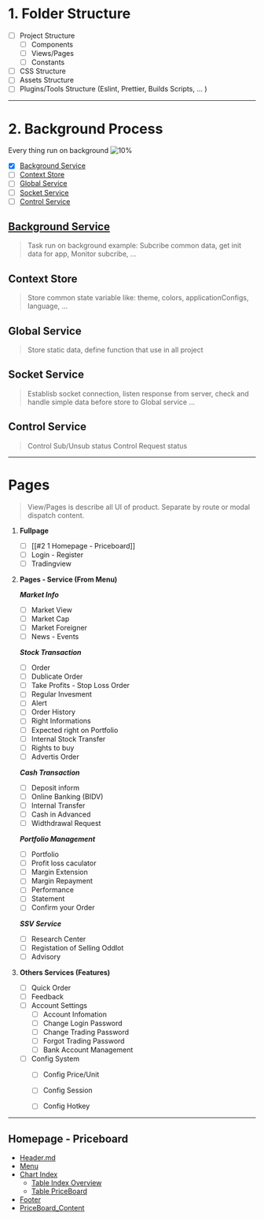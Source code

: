 
# 1. Folder Structure
- [ ] Project Structure
	- [ ] Components
	- [ ] Views/Pages
	- [ ] Constants
- [ ] CSS Structure
- [ ] Assets Structure
- [ ] Plugins/Tools Structure (Eslint, Prettier, Builds Scripts, ... )

---
# 2. Background Process
Every thing run on background
![10%](https://progress-bar.dev/10?title=Progress)
- [x] [Background Service](#Background%20Service%20docs-web-trading%20Background%20background-service%20md)
- [ ] [Context Store](#Context%20Store)
- [ ] [Global Service](#Global%20Service)
- [ ] [Socket Service](#Socket%20Service)
- [ ] [Control Service](#Control%20Service)

##  [Background Service](docs-web-trading/Background/background-service.md)
> Task run on background example: Subcribe common data, get init data for app, Monitor subcribe, ...

## Context Store
> Store common state variable like: theme, colors, applicationConfigs, language, ...
> 
## Global Service
> Store static data, define function that use in all project
> 
## Socket Service
> Establisb socket connection, listen response from server, check and handle simple data before store to Global service ...

## Control Service
> Control Sub/Unsub status
> Control Request status
>
---
# Pages
> View/Pages is describe all UI of product. Separate by route or modal dispatch content. 

1. **Fullpage** 
	- [ ] [[#2 1 Homepage - Priceboard]]
	- [ ] Login - Register
	- [ ] Tradingview

2. **Pages - Service (From Menu)**

	***Market Info***
	- [ ] Market View
	- [ ] Market Cap
	- [ ] Market Foreigner 
	- [ ] News - Events

	***Stock Transaction***
	- [ ] Order 
	- [ ] Dublicate Order
	- [ ] Take Profits - Stop Loss Order
	- [ ] Regular Invesment
	- [ ] Alert
	- [ ] Order History
	- [ ] Right Informations
	- [ ] Expected right on Portfolio
	- [ ] Internal Stock Transfer
	- [ ] Rights to buy
	- [ ] Advertis Order
	
	***Cash Transaction***
	- [ ] Deposit inform 
	- [ ] Online Banking (BIDV)
	- [ ] Internal Transfer
	- [ ] Cash in Advanced
	- [ ] Widthdrawal Request
	
	***Portfolio Management***
	- [ ] Portfolio 
	- [ ] Profit loss caculator
	- [ ] Margin Extension
	- [ ] Margin Repayment
	- [ ] Performance
	- [ ] Statement
	- [ ] Confirm your Order
	
	***SSV Service***
	- [ ] Research Center
	- [ ] Registation of Selling Oddlot
	- [ ] Advisory
	
3. **Others Services (Features)** 
	- [ ] Quick Order
	- [ ] Feedback
	- [ ] Account Settings
		- [ ] Account Infomation
		- [ ] Change Login Password
		- [ ] Change Trading Password
		- [ ] Forgot Trading Password
		- [ ] Bank Account Management
	- [ ] Config System 
		- [ ] Config Price/Unit
		- [ ] Config Session
		- [ ] Config Hotkey 


---
##  Homepage - Priceboard
- [Header.md](Header.md)
- [Menu](Menu.md)
- [Chart Index](Chart_Index.md)
    - [Table Index Overview](Table_Index_Overview.md)
    - [Table PriceBoard](Table_PriceBoard.md)
- [Footer](Footer.md)
- [PriceBoard_Content](PriceBoard_Content.md)



